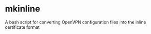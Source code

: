 mkinline
========

A bash script for converting OpenVPN configuration files into the inline certificate format
